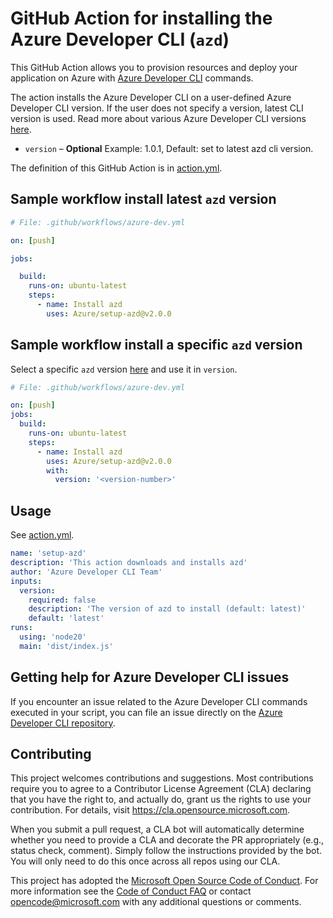 # GitHub Action for installing the Azure Developer CLI (`azd`)

This GitHub Action allows you to provision resources and deploy your application on Azure with [Azure Developer CLI](https://github.com/azure/setup-azd) commands.

The action installs the Azure Developer CLI on a user-defined Azure Developer CLI version. If the user does not specify a version, latest CLI version is used. Read more about various Azure Developer CLI versions [here](https://github.com/Azure/azure-dev/releases).

- `version` – **Optional** Example: 1.0.1, Default: set to latest azd cli version.

The definition of this GitHub Action is in [action.yml](https://github.com/azure/setup-azd/blob/main/action.yml).

## Sample workflow install latest `azd` version

```yaml
# File: .github/workflows/azure-dev.yml

on: [push]

jobs:

  build:
    runs-on: ubuntu-latest
    steps:
      - name: Install azd
        uses: Azure/setup-azd@v2.0.0
```

## Sample workflow install a specific `azd` version

Select a specific `azd` version [here](https://github.com/Azure/azure-dev/releases) and use it in `version`.

```yaml
# File: .github/workflows/azure-dev.yml

on: [push]
jobs:
  build:
    runs-on: ubuntu-latest
    steps:
      - name: Install azd
        uses: Azure/setup-azd@v2.0.0
        with:
          version: '<version-number>'
```

## Usage

See [action.yml](action.yml).

```yaml
name: 'setup-azd'
description: 'This action downloads and installs azd'
author: 'Azure Developer CLI Team'
inputs:
  version:
    required: false
    description: 'The version of azd to install (default: latest)'
    default: 'latest'
runs:
  using: 'node20'
  main: 'dist/index.js'
```

## Getting help for Azure Developer CLI issues

If you encounter an issue related to the Azure Developer CLI commands executed in your script, you can file an issue directly on the [Azure Developer CLI repository](https://github.com/Azure/azure-dev/issues/new/choose).

## Contributing

This project welcomes contributions and suggestions.  Most contributions require you to agree to a Contributor License Agreement (CLA) declaring that you have the right to, and actually do, grant us the rights to use your contribution. For details, visit https://cla.opensource.microsoft.com.

When you submit a pull request, a CLA bot will automatically determine whether you need to provide a CLA and decorate the PR appropriately (e.g., status check, comment). Simply follow the instructions provided by the bot. You will only need to do this once across all repos using our CLA.

This project has adopted the [Microsoft Open Source Code of Conduct](https://opensource.microsoft.com/codeofconduct/). For more information see the [Code of Conduct FAQ](https://opensource.microsoft.com/codeofconduct/faq/) or contact [opencode@microsoft.com](mailto:opencode@microsoft.com) with any additional questions or comments.
